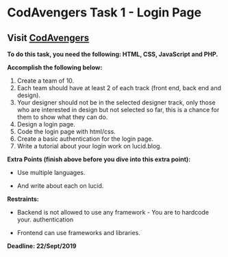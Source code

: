 # CodAvengers Task 1 - Login Page

## Visit  <a href="https://codavengers.000webhostapp.com">CodAvengers</a>

**To do this task, you need the following: HTML, CSS, JavaScript and PHP.**

**Accomplish the following below:**

1. Create a team of 10.
2. Each team should have at least 2 of each track (front end, back end and design).
3. Your designer should not be in the selected designer track, only those who are interested in design but not selected so far, this is a chance for them to show what they can do.
4. Design a login page.
5. Code the login page with html/css.
6. Create a basic authentication for the login page.
7. Write a tutorial about your login work on lucid.blog.

**Extra Points (finish above before you dive into this extra point):**

* Use multiple languages.

* And write about each on lucid.

**Restraints:**

* Backend is not allowed to use any framework - You are to hardcode your. authentication

* Frontend can use frameworks and libraries.

**Deadline: 22/Sept/2019**
